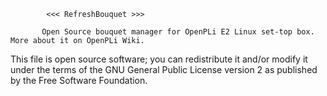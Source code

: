 			<<< RefreshBouquet >>>

           Open Source bouquet manager for OpenPLi E2 Linux set-top box. More about it on OpenPLi Wiki.

  This file is open source software; you can redistribute it and/or modify
     it under the terms of the GNU General Public License version 2 as
               published by the Free Software Foundation.
